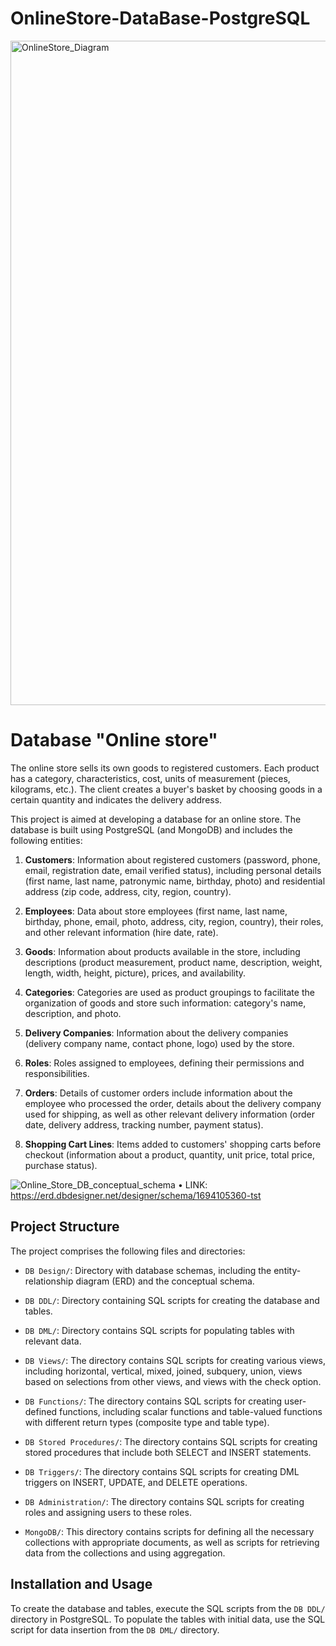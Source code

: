 # OnlineStore-DataBase-PostgreSQL
<img width="1063" alt="OnlineStore_Diagram" src="https://github.com/Olenka-Hryk/OnlineStore-DataBase-PostgreSQL/assets/28622400/688611aa-1f8d-4a90-aef5-b5c01411e682">


# Database "Online store"
The online store sells its own goods to registered customers. Each product has a category, characteristics, cost, units of measurement (pieces, kilograms, etc.). The client creates a buyer's basket by choosing goods in a certain quantity and indicates the delivery address.

This project is aimed at developing a database for an online store. The database is built using PostgreSQL (and MongoDB) and includes the following entities:
1. **Customers**: Information about registered customers (password, phone, email, registration date, email verified status), including personal details (first name, last name, patronymic name, birthday, photo) and residential address (zip code, address, city, region, country).

2. **Employees**: Data about store employees (first name, last name, birthday, phone, email, photo, address, city, region, country), their roles, and other relevant information (hire date, rate).

3. **Goods**: Information about products available in the store, including descriptions (product measurement, product name, description, weight, length, width, height, picture), prices, and availability.

4. **Categories**: Categories are used as product groupings to facilitate the organization of goods and store such information: category's name, description, and photo.

5. **Delivery Companies**: Information about the delivery companies (delivery company name, contact phone, logo) used by the store.

6. **Roles**: Roles assigned to employees, defining their permissions and responsibilities.

7. **Orders**: Details of customer orders include information about the employee who processed the order, details about the delivery company used for shipping, as well as other relevant delivery information (order date, delivery address, tracking number, payment status).

8. **Shopping Cart Lines**: Items added to customers' shopping carts before checkout (information about a product, quantity, unit price, total price, purchase status).
   
![Online_Store_DB_conceptual_schema](https://github.com/Olenka-Hryk/OnlineStore-DataBase-PostgreSQL/assets/28622400/79b312e2-ec13-4be0-9036-dfc3d918c3ae)
• LINK: https://erd.dbdesigner.net/designer/schema/1694105360-tst

## Project Structure

The project comprises the following files and directories:

- `DB Design/`: Directory with database schemas, including the entity-relationship diagram (ERD) and the conceptual schema.

- `DB DDL/`: Directory containing SQL scripts for creating the database and tables.

- `DB DML/`: Directory contains SQL scripts for populating tables with relevant data.

- `DB Views/`: The directory contains SQL scripts for creating various views, including horizontal, vertical, mixed, joined, subquery, union, views based on selections from other views, and views with the check option.

- `DB Functions/`: The directory contains SQL scripts for creating user-defined functions, including scalar functions and table-valued functions with different return types (composite type and table type).

- `DB Stored Procedures/`: The directory contains SQL scripts for creating stored procedures that include both SELECT and INSERT statements.

- `DB Triggers/`: The directory contains SQL scripts for creating DML triggers on INSERT, UPDATE, and DELETE operations.

- `DB Administration/`: The directory contains SQL scripts for creating roles and assigning users to these roles.
  
- `MongoDB/`: This directory contains scripts for defining all the necessary collections with appropriate documents, as well as scripts for retrieving data from the collections and using aggregation.


## Installation and Usage

To create the database and tables, execute the SQL scripts from the `DB DDL/` directory in PostgreSQL.
To populate the tables with initial data, use the SQL script for data insertion from the `DB DML/` directory.
